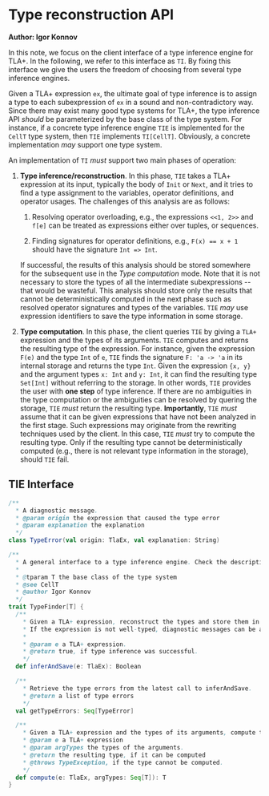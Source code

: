 Type reconstruction API
=======================

**Author: Igor Konnov**

In this note, we focus on the client interface of a type inference engine for TLA+.
In the following, we refer to this interface as ``TI``.
By fixing this interface we give the users the freedom of choosing from several
type inference engines.

Given a TLA+ expression ``ex``, the ultimate goal of type inference is to assign a type
to each subexpression of ``ex`` in a sound and non-contradictory way. Since there may exist
many good type systems for TLA+, the type inference API _should_ be parameterized by the
base class of the type system. For instance, if a concrete type inference engine ``TIE`` is
implemented for the ``CellT`` type system, then ``TIE`` implements ``TI[CellT]``. Obviously,
a concrete implementation _may_ support one type system.

An implementation of ``TI`` _must_ support two main phases of operation:

1. **Type inference/reconstruction**. In this phase, ``TIE`` takes a TLA+ expression
  at its input, typically the body of ``Init`` or ``Next``, and it tries to find a type
  assignment to the variables, operator definitions, and operator usages. The challenges of
  this analysis are as follows:
   
   1. Resolving operator overloading, e.g., the expressions ``<<1, 2>>`` and ``f[e]``
    can be treated as expressions either over tuples, or sequences.
   
   1. Finding signatures for operator definitions, e.g., ``F(x) == x + 1`` should have
    the signature ``Int => Int``.
    
   If successful, the results of this analysis should be stored somewhere for the subsequent use
   in the _Type computation_ mode. Note that it is not necessary to store the types of all the intermediate
   subexpressions -- that would be wasteful. This analysis should store only the results that cannot
   be deterministically computed in the next phase such as resolved operator signatures and types of the variables.
   ``TIE`` _may_ use expression identifiers to save the type information in some storage.
  
1. **Type computation**. In this phase, the client queries ``TIE`` by giving a ``TLA+`` expression
    and the types of its arguments. ``TIE`` computes and returns the resulting type of the expression.
    For instance, given the expression ``F(e)`` and the type ``Int`` of ``e``, ``TIE`` finds the signature
    ``F: 'a -> 'a`` in its internal storage and returns the type ``Int``. Given the expression ``{x, y}``
    and the argument types ``x: Int`` and ``y: Int``, it can find the resulting type ``Set[Int]`` without
    referring to the storage. In other words, ``TIE`` provides the user with **one step** of type inference.
    If there are no ambiguities in the type computation or the ambiguities can be resolved by quering the storage,
    ``TIE`` _must_ return the resulting type. **Importantly**, ``TIE`` _must_ assume that it can be given expressions
    that have not been analyzed in the first stage. Such expressions may originate from the rewriting techniques
    used by the client. In this case, ``TIE`` _must_ try to compute the resulting type. Only if the resulting type
    cannot be deterministically computed (e.g., there is not relevant type information in the storage),
    should ``TIE`` fail.
    
    
## TIE Interface

```scala
/**
  * A diagnostic message.
  * @param origin the expression that caused the type error
  * @param explanation the explanation
  */
class TypeError(val origin: TlaEx, val explanation: String)

/**
  * A general interface to a type inference engine. Check the description in docs/types-api.md.
  *
  * @tparam T the base class of the type system
  * @see CellT
  * @author Igor Konnov
  */
trait TypeFinder[T] {
  /**
    * Given a TLA+ expression, reconstruct the types and store them in an internal storage.
    * If the expression is not well-typed, diagnostic messages can be accessed with getTypeErrors.
    *
    * @param e a TLA+ expression.
    * @return true, if type inference was successful.
    */
  def inferAndSave(e: TlaEx): Boolean

  /**
    * Retrieve the type errors from the latest call to inferAndSave.
    * @return a list of type errors
    */
  val getTypeErrors: Seq[TypeError]

  /**
    * Given a TLA+ expression and the types of its arguments, compute the resulting type, if possible.
    * @param e a TLA+ expression
    * @param argTypes the types of the arguments.
    * @return the resulting type, if it can be computed
    * @throws TypeException, if the type cannot be computed.
    */
  def compute(e: TlaEx, argTypes: Seq[T]): T
}
```    
    
    
    
    
    
    
    

